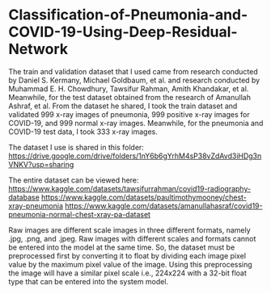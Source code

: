 # Classification-of-Pneumonia-and-COVID-19-Using-Deep-Residual-Network
The train and validation dataset that I used came from research conducted by Daniel S. Kermany, Michael Goldbaum, et al. and research conducted by Muhammad E. H. Chowdhury, Tawsifur Rahman, Amith Khandakar, et al. Meanwhile, for the test dataset obtained from the research of Amanullah Ashraf, et al. From the dataset he shared, I took the train dataset and validated 999 x-ray images of pneumonia, 999 positive x-ray images for COVID-19, and 999 normal x-ray images. Meanwhile, for the pneumonia and COVID-19 test data, I took 333 x-ray images.

The dataset I use is shared in this folder: https://drive.google.com/drive/folders/1nY6b6gYrhM4sP38vZdAvd3iHDg3nVNKV?usp=sharing

The entire dataset can be viewed here: 
https://www.kaggle.com/datasets/tawsifurrahman/covid19-radiography-database
https://www.kaggle.com/datasets/paultimothymooney/chest-xray-pneumonia 
https://www.kaggle.com/datasets/amanullahasraf/covid19-pneumonia-normal-chest-xray-pa-dataset  

Raw images are different scale images in three different formats, namely .jpg, .png, and .jpeg. Raw images with different scales and formats cannot be entered into the model at the same time. So, the dataset must be preprocessed first by converting it to float by dividing each image pixel value by the maximum pixel value of the image. Using this preprocessing the image will have a similar pixel scale i.e., 224x224 with a 32-bit float type that can be entered into the system model.
